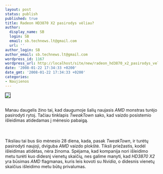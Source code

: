 ```yaml
---
layout: post
status: publish
published: true
title: Radeon HD3870 X2 pasirodys vėliau?
author:
  display_name: SB
  login: SB
  email: sb.technews.lt@gmail.com
  url: ''
author_login: SB
author_email: sb.technews.lt@gmail.com
wordpress_id: 1167
wordpress_url: http://localhost/site/new/radeon_hd3870_x2_pasirodys_veliau_/
date: '2008-01-22 17:34:33 +0200'
date_gmt: '2008-01-22 17:34:33 +0200'
categories:
- Naujienos
---
```

<div class="imgright"><img src="http://tbn0.google.com/images?q=tbn:UbDKxtrqLMFsXM:http://img2.zol.com.cn/product/4/622/ceaFXbnHaGZ6.jpg" border="1"></div>
<p><br>Manau daugelis žino tai, kad daugumoje šalių naujasis <i>AMD</i> monstras turėjo pasirodyti rytoj. Tačiau tinklapis <i>TweakTown</i> sako, kad vaizdo posistemio išleidimas atidedamas į mėnesio pabaigą.<br />
<br><br />
<br>Tiksliau tai bus šio mėnesio 28 diena, kada, pasak <i>TweakTown</i>, ir turėtų pasirodyti naujoji, dviguba <i>AMD</i> vaizdo plokštė. Tiksli priežastis, kodėl išleidimas atidėtas, nėra žinoma. Spėjama, kad kompanija nori išleidimo metu turėti kuo didesnį vienetų skaičių, nes galime manyti, kad <i>HD3870 X2</i> yra būsimas <i>AMD</i> flagmanas, kuris leis kovoti su <i>Nvidia</i>, o didesnis vienetų skaičius išleidimo metu būtų privalumas.<br />
<br></p>
